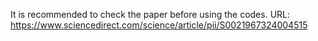 It is recommended to check the paper before using the codes.
URL: https://www.sciencedirect.com/science/article/pii/S0021967324004515
